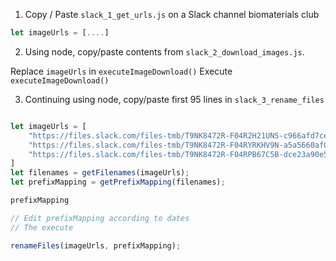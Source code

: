 1. Copy / Paste `slack_1_get_urls.js` on a Slack channel biomaterials club

```js
let imageUrls = [....]
```

2. Using node, copy/paste contents from `slack_2_download_images.js`.

Replace `imageUrls` in `executeImageDownload()`
Execute `executeImageDownload()`

3. Continuing using node, copy/paste first 95 lines in `slack_3_rename_files`

```js

let imageUrls = [
    "https://files.slack.com/files-tmb/T9NK8472R-F04R2H21UNS-c966afd7ce/img_0909_720.jpg",
    "https://files.slack.com/files-tmb/T9NK8472R-F04RYRKHV9N-a5a5660af0/img_0919_720.jpg",
    "https://files.slack.com/files-tmb/T9NK8472R-F04RPB67C5B-dce23a90e5/"
]
let filenames = getFilenames(imageUrls);
let prefixMapping = getPrefixMapping(filenames);

prefixMapping

// Edit prefixMapping according to dates
// The execute

renameFiles(imageUrls, prefixMapping);

```

